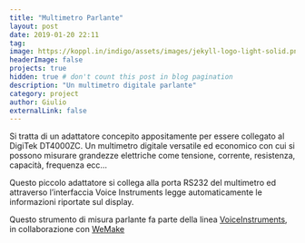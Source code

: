 ```yaml
---
title: "Multimetro Parlante"
layout: post
date: 2019-01-20 22:11
tag: 
image: https://koppl.in/indigo/assets/images/jekyll-logo-light-solid.png
headerImage: false
projects: true
hidden: true # don't count this post in blog pagination
description: "Un multimetro digitale parlante"
category: project
author: Giulio
externalLink: false
---
```


Si tratta di un adattatore concepito appositamente per essere collegato al DigiTek DT4000ZC. Un multimetro digitale versatile ed economico con cui si possono misurare grandezze elettriche come tensione, corrente, resistenza, capacità, frequenza ecc…

Questo piccolo adattatore si collega alla porta RS232 del multimetro ed attraverso l’interfaccia Voice Instruments legge automaticamente le informazioni riportate sul display.

Questo strumento di misura parlante fa parte della linea [VoiceInstruments](/voiceinstruments), in collaborazione con [WeMake](http://wemake.cc/tag/voiceinstruments/)
